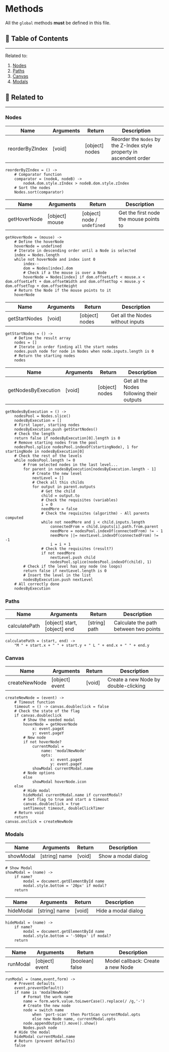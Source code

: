 # Methods

All the `global` methods **must** be defined in this file.

## 📜 Table of Contents
---
Related to:
1. [Nodes](#Nodes)
2. [Paths](#Paths)
3. [Canvas](#Canvas)
4. [Modals](#Modals)

## 🧵 Related to
---

### Nodes

| Name | Arguments | Return | Description |
| --- | --- | --- | --- |
| reorderByZIndex | [void] | [object] nodes | Reorder the `Nodes` by the Z-Index style property in ascendent order |

    reorderByZIndex = () ->
        # Comparator function
        comparator = (nodeA, nodeB) ->
            nodeA.dom.style.zIndex > nodeB.dom.style.zIndex
        # Sort the nodes
        Nodes.sort(comparator)

| Name | Arguments | Return | Description |
| --- | --- | --- | --- |
| getHoverNode | [object] mouse | [object] node / `undefined` | Get the first node the mouse points to |

    getHoverNode = (mouse) ->
        # Define the hoverNode
        hoverNode = undefined
        # Iterate in descending order until a Node is selected
        index = Nodes.length
        while not hoverNode and index isnt 0
            index--
            dom = Nodes[index].dom
            # Check if a the mouse is over a Node
            hoverNode = Nodes[index] if dom.offsetLeft < mouse.x < dom.offsetLeft + dom.offsetWidth and dom.offsetTop < mouse.y < dom.offsetTop + dom.offsetHeight
        # Return the Node if the mouse points to it
        hoverNode

| Name | Arguments | Return | Description |
| --- | --- | --- | --- |
| getStartNodes | [void] | [object] nodes | Get all the Nodes without inputs |

    getStartNodes = () ->
        # Define the result array
        nodes = []
        # Iterate in order finding all the start nodes
        nodes.push node for node in Nodes when node.inputs.length is 0
        # Return the starting nodes
        nodes

| Name | Arguments | Return | Description |
| --- | --- | --- | --- |
| getNodesByExecution | [void] | [object] nodes | Get all the Nodes following their outputs |

    getNodesByExecution = () ->
        nodesPool = Nodes.slice()
        nodesByExecution = []
        # First layer, starting nodes
        nodesByExecution.push getStartNodes()
        # Check the length
        return false if nodesByExecution[0].length is 0
        # Remove starting nodes from the pool
        nodesPool.splice nodesPool.indexOf(startingNode), 1 for startingNode in nodesByExecution[0]
        # Check the rest of the levels
        while nodesPool.length != 0
            # From selected nodes in the last level...
            for parent in nodesByExecution[nodesByExecution.length - 1]
                # Create the new level
                nextLevel = []
                # Check all this childs
                for output in parent.outputs
                    # Get the child
                    child = output.to
                    # Check the requisites (variables)
                    i = 0
                    needMore = false
                    # Check the requisites (algorithm) - All parents computed
                    while not needMore and i < child.inputs.length
                        connectedFrom = child.inputs[i].path.from.parent
                        needMore = nodesPool.indexOf(connectedFrom) != - 1
                        needMore ||= nextLevel.indexOf(connectedFrom) != -1
                        i = i + 1
                    # Check the requisites (result?)
                    if not needMore
                        nextLevel.push child
                        nodesPool.splice(nodesPool.indexOf(child), 1)
            # Check if the level has any node (no loops)
            return false if nextLevel.length is 0
            # Insert the level in the list
            nodesByExecution.push nextLevel
        # All correctly done
        nodesByExecution

### Paths

| Name | Arguments | Return | Description |
| --- | --- | --- | --- |
| calculatePath | [object] start, [object] end | [string] path | Calculate the path between two points |

    calculatePath = (start, end) ->
        "M " + start.x + " " + start.y + " L " + end.x + " " + end.y

### Canvas

| Name | Arguments | Return | Description |
| --- | --- | --- | --- |
| createNewNode | [object] event | [void] | Create a new Node by double-clicking |

    createNewNode = (event) ->
        # Timeout function
        timeout = () -> canvas.doubleclick = false
        # Check the state of the flag
        if canvas.doubleclick
            # Show the needed modal
            hoverNode = getHoverNode
                x: event.pageX
                y: event.pageY
            # New node
            if not hoverNode?
                currentModal =
                    name: 'modalNewNode'
                    opts:
                        x: event.pageX
                        y: event.pageY
                showModal currentModal.name
            # Node options
            else
                showModal hoverNode.icon
        else
            # Hide modal
            hideModal currentModal.name if currentModal?
            # Set flag to true and start a timeout
            canvas.doubleclick = true
            setTimeout timeout, doubleClickTimer
        # Return void
        return
    canvas.onclick = createNewNode

### Modals

| Name | Arguments | Return | Description |
| --- | --- | --- | --- |
| showModal | [string] name | [void] | Show a modal dialog |

    # Show Modal
    showModal = (name) ->
        if name?
            modal = document.getElementById name
            modal.style.bottom = '20px' if modal?
        return

| Name | Arguments | Return | Description |
| --- | --- | --- | --- |
| hideModal | [string] name | [void] | Hide a modal dialog |

    hideModal = (name) ->
        if name?
            modal = document.getElementById name
            modal.style.bottom = '-500px' if modal?
        return

| Name | Arguments | Return | Description |
| --- | --- | --- | --- |
| runModal | [object] event | [boolean] false | Model callback: Create a new Node |

    runModal = (name,event,form) ->
        # Prevent defaults
        event.preventDefault()
        if name is 'modalNewNode'
            # Format the work name
            name = form.work.value.toLowerCase().replace(/ /g,'-')
            # Create the new node
            node = switch name
                when 'port-scan' then PortScan currentModal.opts
                else new Node name, currentModal.opts
            node.appendOutput().move().show()
            Nodes.push node
        # Hide the modal
        hideModal currentModal.name
        # Return (prevent defaults)
        false